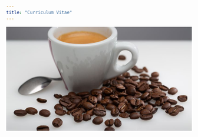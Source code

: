 ```yaml
---
title: "Curriculum Vitae"
---
```



![](https://github.com/GaetanLovey/myportfolio/raw/master/static/images/image.jpg)
